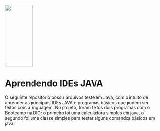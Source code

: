 <img src="https://upload.wikimedia.org/wikipedia/pt/thumb/3/30/Java_programming_language_logo.svg/468px-Java_programming_language_logo.svg.png?20190828223431" width="90" height="200">

# Aprendendo IDEs JAVA
O seguinte repositório possui arquivos teste em Java, com o intuito de aprender as principais IDEs JAVA e programas básicos que podem ser feitos com a linguagem. No projeto, foram feitos dois programas com o Bootcamp na DIO: o primeiro foi uma calculadora simples em java, o segundo foi uma classe simples para testar alguns comandos básicos em java. 
